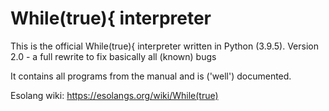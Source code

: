 # While(true){ interpreter
This is the official While(true){ interpreter written in Python (3.9.5).
Version 2.0 - a full rewrite to fix basically all (known) bugs

It contains all programs from the manual and is ('well') documented.

Esolang wiki: https://esolangs.org/wiki/While(true)
